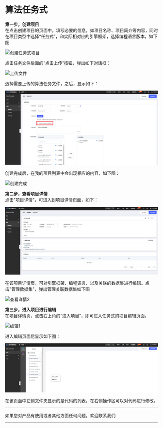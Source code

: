 # 算法任务式

**第一步，创建项目**  
在点击创建项目的页面中，填写必要的信息，如项目名称、项目简介等内容，同时在项目类型中选择“任务式”，和实际相对应的引擎框架，选择编程语言版本，如下图
  
![创建任务式项目](../../../../../image/AI-and-Machine-Learning/NeuFoundry/8.1.4/8.1.4.3/8.1.4.3.1/1.png"创建任务式项目")

点击任务文件后面的“点击上传”按钮，弹出如下对话框：

![上传文件](../../../../../image/AI-and-Machine-Learning/NeuFoundry/8.1.4/8.1.4.3/8.1.4.3.1/2.png"上传文件")

选择需要上传的算法任务文件，之后，显示如下：

![确认上传](../../../../../image/AI-and-Machine-Learning/NeuFoundry/8.1.4/8.1.4.3/8.1.4.3.1/3.png "确认上传")

创建完成后，在我的项目列表中会出现相应的内容，如下图：

![创建完成](../../../../../image/AI-and-Machine-Learning/NeuFoundry/8.1.4/8.1.4.3/8.1.4.3.1/4.png"创建完成")

**第二步，查看项目详情**  
点击"项目详情"，可进入到项目详情页面，如下：
  
![查看详情1](../../../../../image/AI-and-Machine-Learning/NeuFoundry/8.1.4/8.1.4.3/8.1.4.3.1/5.png "查看详情1")

在该项目详情页，可对引擎框架、编程语言、以及关联的数据集进行编辑。点击"管理数据集"，弹出管理关联数据集如下图
  
  ![查看详情2](../../../../../image/AI-and-Machine-Learning/NeuFoundry/8.1.4/8.1.4.3/8.1.4.3.1/6.png"查看详情2")
  
  **第三步，进入项目进行编辑**  
在项目详情页，点击右上角的“进入项目”，即可进入任务式的项目编辑页面。

  ![编辑1](../../../../../image/AI-and-Machine-Learning/NeuFoundry/8.1.4/8.1.4.3/8.1.4.3.1/7.png"编辑1")
  
进入编辑页面后显示如下图：
   
  ![编辑2](../../../../../image/AI-and-Machine-Learning/NeuFoundry/8.1.4/8.1.4.3/8.1.4.3.1/9.png "编辑2")
  
在该页面中左侧文件夹显示的是代码的列表，在右侧操作区可以对代码进行修改。
  
  
  
 
  

---

如果您对产品有使用或者其他方面任何问题，欢迎联系我们

---